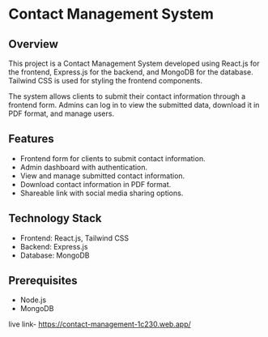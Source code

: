 # Contact Management System

## Overview
This project is a Contact Management System developed using React.js for the frontend, Express.js for the backend, and MongoDB for the database. Tailwind CSS is used for styling the frontend components.

The system allows clients to submit their contact information through a frontend form. Admins can log in to view the submitted data, download it in PDF format, and manage users.

## Features
- Frontend form for clients to submit contact information.
- Admin dashboard with authentication.
- View and manage submitted contact information.
- Download contact information in PDF format.
- Shareable link with social media sharing options.

## Technology Stack
- Frontend: React.js, Tailwind CSS
- Backend: Express.js
- Database: MongoDB

## Prerequisites
- Node.js
- MongoDB

live link- https://contact-management-1c230.web.app/
